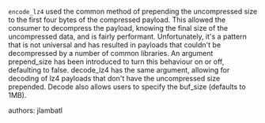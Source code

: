 `encode_lz4` used the common method of prepending the uncompressed size to the first four bytes of the compressed payload. This allowed the consumer to decompress the payload, knowing the final size of the uncompressed data, and is fairly performant. Unfortunately, it's a pattern that is not universal and has resulted in payloads that couldn't be decompressed by a number of common libraries. An argument prepend_size has been introduced to turn this behaviour on or off, defaulting to false. decode_lz4 has the same argument, allowing for decoding of lz4 payloads that don't have the uncompressed size prepended. Decode also allows users to specify the buf_size (defaults to 1MB).

authors: jlambatl